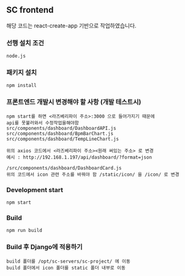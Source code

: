 ## SC frontend

해당 코드는 react-create-app 기반으로 작업하였습니다.

### 선행 설치 조건

```
node.js
```

### 패키지 설치

```
npm install
```

### 프론트엔드 개발시 변경해야 할 사항 (개발 테스트시)

```
npm start를 하면 <라즈베리파이 주소>:3000 으로 들어가지기 때문에   
api를 못불러와서 수정작업을해야함
src/components/dashboard/DashboardAPI.js
src/components/dashboard/BpmBarChart.js
src/components/dashboard/TempLineChart.js

위의 axios 코드에서 <라즈베리파이 주소><원래 써있는 주소> 로 변경
예시 : http://192.168.1.197/api/dashboard/?format=json

/src/components/dashboard/DashboardCard.js
위의 코드에서 icon 관련 주소를 바꿔야 함 /static/icon/ 을 /icon/ 로 변경
```

### Development start

```
npm start
```

### Build

```
npm run build
```

### Build 후 Django에 적용하기

```
build 폴더를 /opt/sc-servers/sc-project/ 에 이동
build 폴더에서 icon 폴더를 static 폴더 내부로 이동
```
